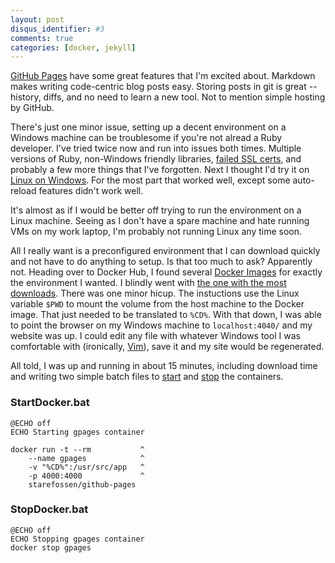 ```yaml
---
layout: post
disqus_identifier: #3
comments: true
categories: [docker, jekyll]
---
```


[GitHub Pages](https://pages.github.com) have some great features that I'm
excited about.  Markdown makes writing code-centric blog posts easy.
Storing posts in git is great -- history, diffs, and no need to learn a
new tool.  Not to mention simple hosting by GitHub.

There's just one minor issue, setting up a decent environment on
a Windows machine can be troublesome if you're not alread a Ruby developer.
I've tried twice now and run into issues both times.  Multiple versions of Ruby,
non-Windows friendly libraries, [failed SSL certs](https://stackoverflow.com/questions/5720484/how-to-solve-certificate-verify-failed-on-windows),
and probably a few more things that I've forgotten.  Next I thought I'd try it on
[Linux on Windows](https://msdn.microsoft.com/en-us/commandline/wsl/about).  For
the most part that worked well, except some auto-reload features didn't work well.

It's almost as if I would be better off trying to run the environment on a Linux
machine.  Seeing as I don't have a spare machine and hate running VMs on my work
laptop, I'm probably not running Linux any time soon.

All I really want is a preconfigured environment that I can download quickly and
not have to do anything to setup.  Is that too much to ask?  Apparently not.
Heading over to Docker Hub, I found several [Docker Images](https://hub.docker.com/search/?isAutomated=0&isOfficial=0&page=1&pullCount=0&q=GitHub+pages&starCount=0) 
for exactly the environment I wanted.  I blindly went with [the one with the most
downloads](https://hub.docker.com/r/starefossen/github-pages/). There was one
minor hicup. The instuctions use the Linux variable `$PWD` to mount the volume
from the host machine to the Docker image. That just needed to be translated to
`%CD%`.  With that down, I was able to point the browser on my Windows machine
to `localhost:4040/` and my website was up. I could edit any file with whatever
Windows tool I was comfortable with (ironically, [Vim](http://vim.org)), save it
and my site would be regenerated.

All told, I was up and running in about 15 minutes, including download time and
writing two simple batch files to [start](https://github.com/jquintus/jquintus.github.io/blob/master/StartDocker.bat) and
[stop](https://github.com/jquintus/jquintus.github.io/blob/master/StopDocker.bat) the containers.

### StartDocker.bat

```batch
@ECHO off
ECHO Starting gpages container

docker run -t --rm           ^
    --name gpages            ^
    -v "%CD%":/usr/src/app   ^
    -p 4000:4000             ^
    starefossen/github-pages

```

### StopDocker.bat

```batch
@ECHO off
ECHO Stopping gpages container
docker stop gpages
```
